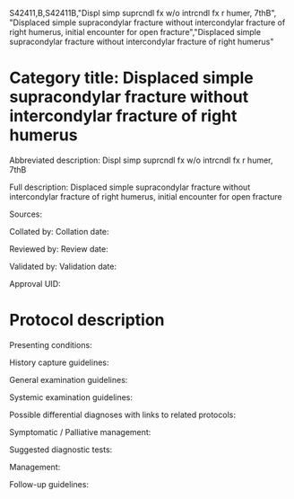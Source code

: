 S42411,B,S42411B,"Displ simp suprcndl fx w/o intrcndl fx r humer, 7thB", "Displaced simple supracondylar fracture without intercondylar fracture of right humerus, initial encounter for open fracture","Displaced simple supracondylar fracture without intercondylar fracture of right humerus"
# Category title: Displaced simple supracondylar fracture without intercondylar fracture of right humerus

Abbreviated description: Displ simp suprcndl fx w/o intrcndl fx r humer, 7thB

Full description: Displaced simple supracondylar fracture without intercondylar fracture of right humerus, initial encounter for open fracture

Sources:

Collated by:
Collation date:

Reviewed by:
Review date:

Validated by:
Validation date:

Approval UID:

# Protocol description

Presenting conditions:

History capture guidelines:

General examination guidelines:

Systemic examination guidelines:

Possible differential diagnoses with links to related protocols:

Symptomatic / Palliative management:

Suggested diagnostic tests:

Management:

Follow-up guidelines:
